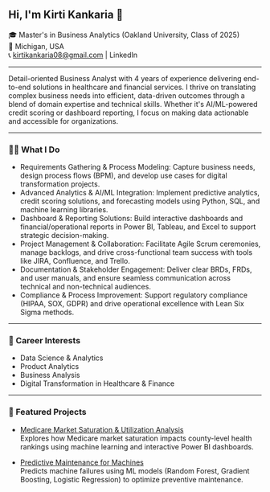 ## Hi, I'm Kirti Kankaria 👋

🎓 Master's in Business Analytics (Oakland University, Class of 2025)  
📍 Michigan, USA  
📞 kirtikankaria08@gmail.com | LinkedIn

---

Detail-oriented Business Analyst with 4 years of experience delivering end-to-end solutions in healthcare and financial services. I thrive on translating complex business needs into efficient, data-driven outcomes through a blend of domain expertise and technical skills. Whether it's AI/ML-powered credit scoring or dashboard reporting, I focus on making data actionable and accessible for organizations.

---

### 👩‍💻 What I Do

- Requirements Gathering & Process Modeling: Capture business needs, design process flows (BPM), and develop use cases for digital transformation projects.
- Advanced Analytics & AI/ML Integration: Implement predictive analytics, credit scoring solutions, and forecasting models using Python, SQL, and machine learning libraries.
- Dashboard & Reporting Solutions: Build interactive dashboards and financial/operational reports in Power BI, Tableau, and Excel to support strategic decision-making.
- Project Management & Collaboration: Facilitate Agile Scrum ceremonies, manage backlogs, and drive cross-functional team success with tools like JIRA, Confluence, and Trello.
- Documentation & Stakeholder Engagement: Deliver clear BRDs, FRDs, and user manuals, and ensure seamless communication across technical and non-technical audiences.
- Compliance & Process Improvement: Support regulatory compliance (HIPAA, SOX, GDPR) and drive operational excellence with Lean Six Sigma methods.

---

### 🚀 Career Interests

- Data Science & Analytics  
- Product Analytics  
- Business Analysis  
- Digital Transformation in Healthcare & Finance

---

### 📂 Featured Projects

- [Medicare Market Saturation & Utilization Analysis](https://github.com/<KirtiKankaria>/medicare-market-saturation)  
  Explores how Medicare market saturation impacts county-level health rankings using machine learning and interactive Power BI dashboards.  

- [Predictive Maintenance for Machines](https://github.com/<KirtiKankaria>/predictive-maintenance-machines)  
  Predicts machine failures using ML models (Random Forest, Gradient Boosting, Logistic Regression) to optimize preventive maintenance.  
